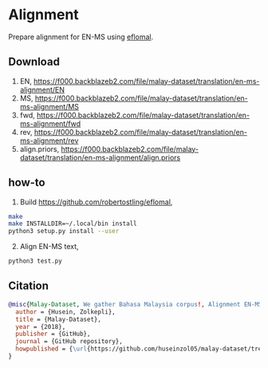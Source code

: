 # Alignment

Prepare alignment for EN-MS using [eflomal](https://github.com/robertostling/eflomal).

## Download

1. EN, https://f000.backblazeb2.com/file/malay-dataset/translation/en-ms-alignment/EN
2. MS, https://f000.backblazeb2.com/file/malay-dataset/translation/en-ms-alignment/MS
3. fwd, https://f000.backblazeb2.com/file/malay-dataset/translation/en-ms-alignment/fwd
4. rev, https://f000.backblazeb2.com/file/malay-dataset/translation/en-ms-alignment/rev
5. align.priors, https://f000.backblazeb2.com/file/malay-dataset/translation/en-ms-alignment/align.priors

## how-to

1. Build https://github.com/robertostling/eflomal,

```bash
make
make INSTALLDIR=~/.local/bin install
python3 setup.py install --user
```

2. Align EN-MS text,

```bash
python3 test.py
```

## Citation

```bibtex
@misc{Malay-Dataset, We gather Bahasa Malaysia corpus!, Alignment EN-MS,
  author = {Husein, Zolkepli},
  title = {Malay-Dataset},
  year = {2018},
  publisher = {GitHub},
  journal = {GitHub repository},
  howpublished = {\url{https://github.com/huseinzol05/malay-dataset/tree/master/translation/en-ms-alignment}}
}
```